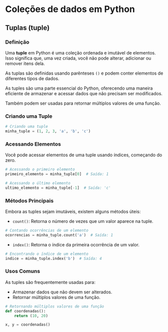 # Coleções de dados em Python

## Tuplas (tuple)

### Definição

Uma **tuple** em Python é uma coleção ordenada e imutável de elementos. Isso significa que, uma vez criada,
você não pode alterar, adicionar ou remover itens dela.

As tuplas são definidas usando parênteses `()` e podem conter elementos de diferentes tipos de dados.

As tuples são uma parte essencial do Python, oferecendo uma maneira eficiente de armazenar e acessar dados que
não precisam ser modificados.

Também podem ser usadas para retornar múltiplos valores de uma função.

### Criando uma Tuple

```python
# Criando uma tuple
minha_tuple = (1, 2, 3, 'a', 'b', 'c')
```

### Acessando Elementos

Você pode acessar elementos de uma tuple usando índices, começando do zero.

```python
# Acessando o primeiro elemento
primeiro_elemento = minha_tuple[0]  # Saída: 1

# Acessando o último elemento
ultimo_elemento = minha_tuple[-1]  # Saída: 'c'
```

### Métodos Principais

Embora as tuples sejam imutáveis, existem alguns métodos úteis:

* `count()`: Retorna o número de vezes que um valor aparece na tuple.

```python
# Contando ocorrências de um elemento
ocorrencias = minha_tuple.count('a')  # Saída: 1
```

* `index()`: Retorna o índice da primeira ocorrência de um valor.

```python
# Encontrando o índice de um elemento
indice = minha_tuple.index('b')  # Saída: 4
```

### Usos Comuns

As tuples são frequentemente usadas para:

* Armazenar dados que não devem ser alterados.
* Retornar múltiplos valores de uma função.

```python
# Retornando múltiplos valores de uma função
def coordenadas():
    return (10, 20)

x, y = coordenadas()
```

